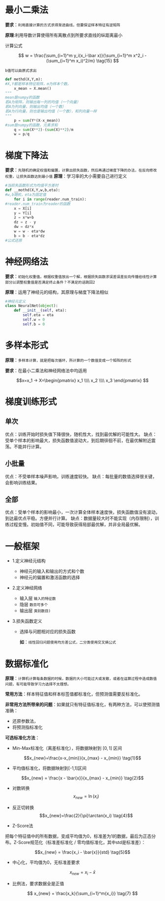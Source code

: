 # 最小二乘法

**要求**：`利用直接计算的方式求得渐进曲线，但要保证样本特征有逆矩阵`

**原理**:利用导数计算使得所有离散点到所要求直线的纵距离最小

计算公式

$$
w = \frac{\sum_{i=1}^m y_i(x_i-\bar x)}{\sum_{i=1}^m x^2_i - (\sum_{i=1}^m x_i)^2/m} \tag{15}
$$

`b值可以由原式求出`

```Python
def methd(X,Y,m):
#X,Y都是样本特征矩阵，m为样本个数。
    x_mean = X.mean()    
"""
mean是numpy的函数
若A为矩阵，则输出每一列的均值（一个向量）
若A为列向量，则输出均值（一个数）
若A为行向量，则也是输出均值（一个数），和列向量一样
"""
    p = sum(Y*(X-x_mean))
#sum是numpy的函数，元素求和
    q = sum(X**2)-(sum(X)**2)/m
    w = p/q
```

# 梯度下降法

**要求**：`先随机的确定权值和偏置，计算出损失函数，然后再通过梯度下降的办法，在反向修改权重，让损失函数达到最小值`
**原理**：学习率的大小需要自己进行定义

```python
#当损失函数形式为均值平方差时
def __mothd(X,Y,w,b,eta):
#w,b随机，eta为固定值
    for i in range(reader.num_train):
#reader.num_train为reader的函数
    x = X[i]
    y = Y[i]
    z = x*w+b
    dz = z - y
    dw = dz*x
    w = w - eta*dw
    b = b - eta*dz
#公式还原
```
# 神经网络法

**要求**：`初始化权重值，根据权重值放出一个解，根据损失函数求误差误差反向传播给线性计算部分以调整权重值是否满足终止条件？不满足的话跳回2`

**原理**：运用了神经元的结构，其原理与梯度下降法相似

```python
#神经元定义
class NeuralNet(object):
    def __init__(self, eta):
        self.eta = eta
        self.w = 0
        self.b = 0
```
# 多样本形式

**原理**：`多样本计算，就是把每次循环，所计算的一个数值变成一个矩阵的形式`

**要求**：在最小二乘法和神经网络法中均适用

$$x=x_1  -> 
X=\begin{pmatrix}
    x_1 \\\\ 
    x_2 \\\\ 
    x_3
\end{pmatrix}
$$

# 梯度训练形式

## 单次

优点：训练开始时损失值下降很快，随机性大，找到最优解的可能性大。
缺点：受单个样本的影响最大，损失函数值波动大，到后期徘徊不前，在最优解附近震荡。不能并行计算。

## 小批量

优点：不受单样本噪声影响，训练速度较快。
缺点：每批量的数值选择很关键，会影响训练结果。

## 全部

优点：受单个样本的影响最小，一次计算全体样本速度快，损失函数值没有波动，到达最优点平稳。方便并行计算。
缺点：数据量较大时不能实现（内存限制），训练过程变慢。初始值不同，可能导致获得局部最优解，并非全局最优解。

# 一般框架

- 1.定义神经元结构
  
    - 神经元的输入和输出的方式和个数
    - 神经元的偏置和激活函数的选择

- 2.定义神经网络

    - 输入层 `输入的特征数`
    - 隐层 `数目可多个`
    - 输出层 `类别数目)`

- 3.损失函数定义
    
    - 选择与问题相对应的损失函数

        **如**：`线性回归问题使用均方差公式，二分类使用交叉熵公式`

# 数据标准化

**原理**：`计算机计算每条数据的时候，数据的大小可能过大或发散，或者在运算过程中造成数值问题，有可能导致学习力选择不太理想。`

**常用方法**：样本特征值和样本标签值都标准化，但预测值需要反标准化。

**非常用方法所带来的问题**：如果就只有特征值标准化，有两种方法，可以使预测值准确：

- 还原参数法，
- 将预测指标准化

**可选标准化方法**：

- Min-Max标准化（离差标准化），将数据映射到 $[0,1]$ 区间

$$x_{new}=\frac{x-x_{min}}{x_{max} - x_{min}} \tag{1}$$

- 平均值标准化，将数据映射到[-1,1]区间
   
$$x_{new} = \frac{x - \bar{x}}{x_{max} - x_{min}} \tag{2}$$

- 对数转换
$$x_{new}=\ln(x_i) \tag{3}$$

- 反正切转换
$$x_{new}=\frac{2}{\pi}\arctan(x_i) \tag{4}$$

- Z-Score法

把每个特征值中的所有数据，变成平均值为0，标准差为1的数据，最后为正态分布。Z-Score规范化（标准差标准化 / 零均值标准化，其中std是标准差）：

$$x_{new} = \frac{x_i - \bar{x}}{std} \tag{5}$$

- 中心化，平均值为0，无标准差要求
  
$$x_{new} = x_i - \bar{x} \tag{6}$$

- 比例法，要求数据全是正值

$$
x_{new} = \frac{x_k}{\sum_{i=1}^m{x_i}} \tag{7}
$$



